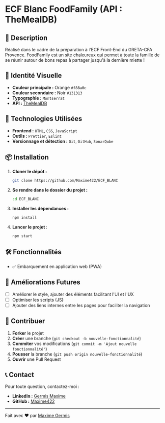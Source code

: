 # ECF Blanc FoodFamily (API : TheMealDB)

## 🚀 Description

Réalisé dans le cadre de la préparation à l'ECF Front-End du GRETA-CFA Provence. FoodFamily est un site chaleureux qui permet à toute la famille de se réunir autour de bons repas à partager jusqu'à la dernière miette !

## 🎨 Identité Visuelle

- **Couleur principale :** Orange `#f88a0c`
- **Couleur secondaire :** Noir `#131313`
- **Typographie :** `Montserrat`
- **API :** [TheMealDB](https://www.themealdb.com/api.php)

## 🔧 Technologies Utilisées

- **Frontend :** `HTML`, `CSS`, `JavaScript`
- **Outils :** `Prettier`, `Eslint`
- **Versionnage et détection :** `Git`, `GitHub`, `SonarQube`

## 📦 Installation

1. **Cloner le dépôt :**
    ```bash
    git clone https://github.com/Maxime422/ECF_BLANC
    ```
2. **Se rendre dans le dossier du projet :**
    ```bash
    cd ECF_BLANC
    ```
3. **Installer les dépendances :**
    ```bash
    npm install
    ```
4. **Lancer le projet :**
    ```bash
    npm start
    ```

## 🛠 Fonctionnalités

- ✅ Embarquement en application web (PWA) 

## 🚧 Améliorations Futures

- [ ] Améliorer le style, ajouter des éléments facilitant l'UI et l'UX
- [ ] Optimiser les scripts (JS)
- [ ] Ajouter des liens internes entre les pages pour faciliter la navigation

## 🤝 Contribuer

1. **Forker** le projet
2. **Créer** une branche (`git checkout -b nouvelle-fonctionnalité`)
3. **Commiter** vos modifications (`git commit -m 'Ajout nouvelle fonctionnalité'`)
4. **Pousser** la branche (`git push origin nouvelle-fonctionnalité`)
5. **Ouvrir** une Pull Request

## 📞 Contact

Pour toute question, contactez-moi :

- **LinkedIn :** [Germis Maxime](https://www.linkedin.com/in/maxime-germis)
- **GitHub :** [Maxime422](https://github.com/Maxime422)

---

Fait avec ❤️ par [Maxime Germis](https://github.com/Maxime422)
